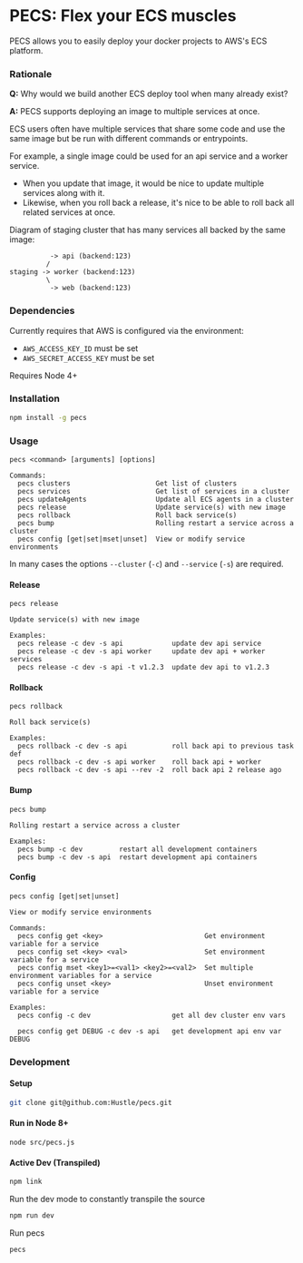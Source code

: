 PECS: Flex your ECS muscles
===========================

PECS allows you to easily deploy your docker projects to AWS's ECS platform.

### Rationale

**Q:** Why would we build another ECS deploy tool when many already exist?

**A:** PECS supports deploying an image to multiple services at once.

ECS users often have multiple services that share some code and use
the same image but be run with different commands or entrypoints.

For example, a single image could be used for an api service and a worker service.

 - When you update that image, it would be nice to update multiple services
along with it.
 - Likewise, when you roll back a release, it's nice to be able
to roll back all related services at once.


Diagram of staging cluster that has many services all backed by the same image:
```
          -> api (backend:123)
         /
staging -> worker (backend:123)
         \
          -> web (backend:123)
```

### Dependencies

Currently requires that AWS is configured via the environment:
  - `AWS_ACCESS_KEY_ID` must be set
  - `AWS_SECRET_ACCESS_KEY` must be set

Requires Node 4+

### Installation ###

```sh
npm install -g pecs
```

### Usage ###

```
pecs <command> [arguments] [options]

Commands:
  pecs clusters                     Get list of clusters
  pecs services                     Get list of services in a cluster
  pecs updateAgents                 Update all ECS agents in a cluster
  pecs release                      Update service(s) with new image
  pecs rollback                     Roll back service(s)
  pecs bump                         Rolling restart a service across a cluster
  pecs config [get|set|mset|unset]  View or modify service environments
```

In many cases the options `--cluster` (`-c`) and `--service` (`-s`) are required.

#### Release ####
```
pecs release

Update service(s) with new image

Examples:
  pecs release -c dev -s api            update dev api service
  pecs release -c dev -s api worker     update dev api + worker services
  pecs release -c dev -s api -t v1.2.3  update dev api to v1.2.3
```

#### Rollback ####
```
pecs rollback

Roll back service(s)

Examples:
  pecs rollback -c dev -s api           roll back api to previous task def
  pecs rollback -c dev -s api worker    roll back api + worker
  pecs rollback -c dev -s api --rev -2  roll back api 2 release ago
```

#### Bump ####
```
pecs bump

Rolling restart a service across a cluster

Examples:
  pecs bump -c dev         restart all development containers
  pecs bump -c dev -s api  restart development api containers
```

#### Config ####
```
pecs config [get|set|unset]

View or modify service environments

Commands:
  pecs config get <key>                         Get environment variable for a service
  pecs config set <key> <val>                   Set environment variable for a service
  pecs config mset <key1>=<val1> <key2>=<val2>  Set multiple environment variables for a service
  pecs config unset <key>                       Unset environment variable for a service

Examples:
  pecs config -c dev                    get all dev cluster env vars

  pecs config get DEBUG -c dev -s api   get development api env var DEBUG 
```

### Development

#### Setup ####

```sh
git clone git@github.com:Hustle/pecs.git
```

#### Run in Node 8+ ####

```
node src/pecs.js
```

#### Active Dev (Transpiled) ####

```sh
npm link
```

Run the dev mode to constantly transpile the source
```sh
npm run dev
```

Run pecs
```sh
pecs
```
